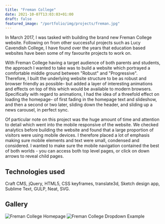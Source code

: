 ```yaml
---
title: "Freman College"
date: 2021-10-07T13:03:03+01:00
draft: false
featured_image: "/portfolio/img/projects/freman.jpg"
---
```


In March 2017, I was tasked with building the brand new Freman College website. Following on from other successful projects such as Lucy Cavendish College, I have found over the years that education based websites have been some of my favourite projects to work on.

<!--more-->

With Freman College having a target audience of both parents and students, the approach I wanted to take was to build a website which portrayed a comfortable middle ground between "Robust" and "Progressive". 
Therefore, I built the underlying website structure to be as robust and browser friendly as possible- but added a layer of interesting animations and effects on top of this which would be available to modern browsers.
Specifically with regard to animations, I had the idea of a threefold effect on loading the homepage- of first fading in the homepage text and slideshow, and then a second or two later, sliding down the header, and sliding up a news carousel, in perfect sync. 

Of particular note on this project was the huge amount of time and attention to detail which went into the mobile responsive of the website. We checked analytics before building the website and found that a large proportion of visitors were using mobile devices. I therefore placed a lot of emphasis making sure mobile elements and text were small, condensed and considered. I wanted to make sure the mobile navigation contained the best of both worlds - you can access both top level pages, or click on down arrows to reveal child pages.

## Technologies used

Craft CMS, jQuery, HTML5, CSS keyframes, translate3d, Sketch design app, Sublime Text, GULP, Neat, SVG.

## Gallery

![Freman College Homepage](/portfolio/img/projects/freman/freman-1.jpg "The Freman College homepage - complete with an interactive homepage carousel.")
![Freman College Dropdown Example](/portfolio/img/projects/freman/freman-2.jpg "Demonstration of the dropdown menu, which animates in when clicked.")